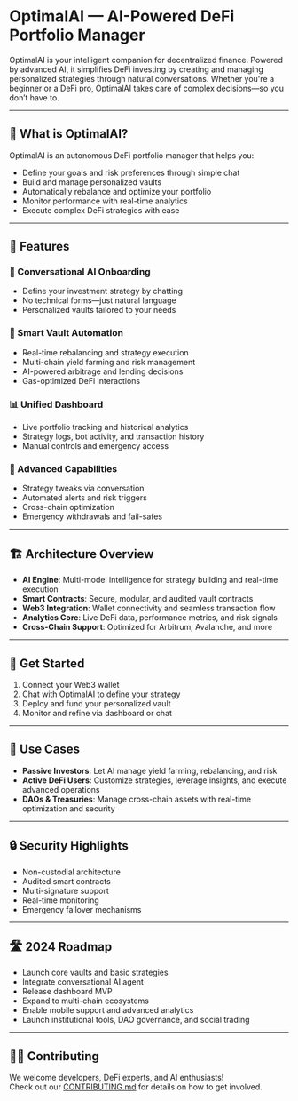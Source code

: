 # OptimalAI — AI-Powered DeFi Portfolio Manager

OptimalAI is your intelligent companion for decentralized finance. Powered by advanced AI, it simplifies DeFi investing by creating and managing personalized strategies through natural conversations. Whether you're a beginner or a DeFi pro, OptimalAI takes care of complex decisions—so you don’t have to.

---

## 🔑 What is OptimalAI?

OptimalAI is an autonomous DeFi portfolio manager that helps you:

- Define your goals and risk preferences through simple chat  
- Build and manage personalized vaults  
- Automatically rebalance and optimize your portfolio  
- Monitor performance with real-time analytics  
- Execute complex DeFi strategies with ease  

---

## 🌟 Features

### 💬 Conversational AI Onboarding  
- Define your investment strategy by chatting  
- No technical forms—just natural language  
- Personalized vaults tailored to your needs  

### 🧠 Smart Vault Automation  
- Real-time rebalancing and strategy execution  
- Multi-chain yield farming and risk management  
- AI-powered arbitrage and lending decisions  
- Gas-optimized DeFi interactions  

### 📊 Unified Dashboard  
- Live portfolio tracking and historical analytics  
- Strategy logs, bot activity, and transaction history  
- Manual controls and emergency access  

### 🚨 Advanced Capabilities  
- Strategy tweaks via conversation  
- Automated alerts and risk triggers  
- Cross-chain optimization  
- Emergency withdrawals and fail-safes  

---

## 🏗️ Architecture Overview

- **AI Engine**: Multi-model intelligence for strategy building and real-time execution  
- **Smart Contracts**: Secure, modular, and audited vault contracts  
- **Web3 Integration**: Wallet connectivity and seamless transaction flow  
- **Analytics Core**: Live DeFi data, performance metrics, and risk signals  
- **Cross-Chain Support**: Optimized for Arbitrum, Avalanche, and more  

---

## 🚀 Get Started

1. Connect your Web3 wallet  
2. Chat with OptimalAI to define your strategy  
3. Deploy and fund your personalized vault  
4. Monitor and refine via dashboard or chat  

---

## 🔧 Use Cases

- **Passive Investors**: Let AI manage yield farming, rebalancing, and risk  
- **Active DeFi Users**: Customize strategies, leverage insights, and execute advanced operations  
- **DAOs & Treasuries**: Manage cross-chain assets with real-time optimization and security  

---

## 🔒 Security Highlights

- Non-custodial architecture  
- Audited smart contracts  
- Multi-signature support  
- Real-time monitoring  
- Emergency failover mechanisms  

---

## 🛣️ 2024 Roadmap

- Launch core vaults and basic strategies  
- Integrate conversational AI agent  
- Release dashboard MVP  
- Expand to multi-chain ecosystems  
- Enable mobile support and advanced analytics  
- Launch institutional tools, DAO governance, and social trading  

---

## 👨‍💻 Contributing

We welcome developers, DeFi experts, and AI enthusiasts!  
Check out our [CONTRIBUTING.md](./CONTRIBUTING.md) for details on how to get involved.
